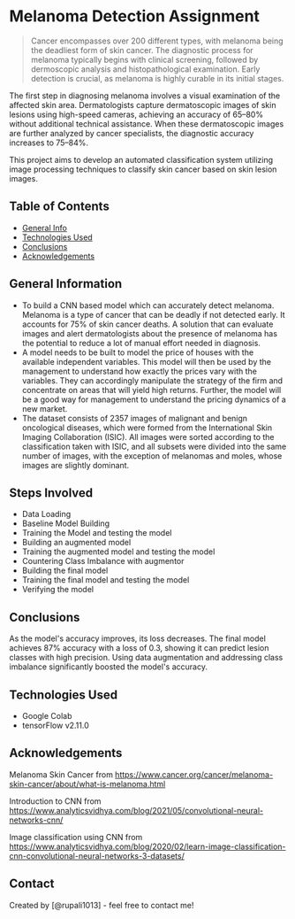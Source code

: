 # Melanoma Detection Assignment
> Cancer encompasses over 200 different types, with melanoma being the deadliest form of skin cancer. The diagnostic process for melanoma typically begins with clinical screening, followed by dermoscopic analysis and histopathological examination. Early detection is crucial, as melanoma is highly curable in its initial stages.

The first step in diagnosing melanoma involves a visual examination of the affected skin area. Dermatologists capture dermatoscopic images of skin lesions using high-speed cameras, achieving an accuracy of 65–80% without additional technical assistance. When these dermatoscopic images are further analyzed by cancer specialists, the diagnostic accuracy increases to 75–84%.

This project aims to develop an automated classification system utilizing image processing techniques to classify skin cancer based on skin lesion images.


## Table of Contents
* [General Info](#general-information)
* [Technologies Used](#technologies-used)
* [Conclusions](#conclusions)
* [Acknowledgements](#acknowledgements)

<!-- You can include any other section that is pertinent to your problem -->

## General Information
- To build a CNN based model which can accurately detect melanoma. Melanoma is a type of cancer that can be deadly if not detected early. It accounts for 75% of skin cancer deaths. A solution that can evaluate images and alert dermatologists about the presence of melanoma has the potential to reduce a lot of manual effort needed in diagnosis.
- A model needs to be built to model the price of houses with the available independent variables. This model will then be used by the management to understand how exactly the prices vary with the variables. They can accordingly manipulate the strategy of the firm and concentrate on areas that will yield high returns. Further, the model will be a good way for management to understand the pricing dynamics of a new market.
- The dataset consists of 2357 images of malignant and benign oncological diseases, which were formed from the International Skin Imaging Collaboration (ISIC). All images were sorted according to the classification taken with ISIC, and all subsets were divided into the same number of images, with the exception of melanomas and moles, whose images are slightly dominant.

<!-- You don't have to answer all the questions - just the ones relevant to your project. -->

## Steps Involved

- Data Loading
- Baseline Model Building
- Training the Model and testing the model
- Building an augmented model
- Training the augmented model and testing the model
- Countering Class Imbalance with augmentor
- Building the final model
- Training the final model and testing the model
- Verifying the model

## Conclusions
As the model's accuracy improves, its loss decreases. The final model achieves 87% accuracy with a loss of 0.3, showing it can predict lesion classes with high precision. Using data augmentation and addressing class imbalance significantly boosted the model's accuracy.

<!-- You don't have to answer all the questions - just the ones relevant to your project. -->


## Technologies Used
- Google Colab
- tensorFlow v2.11.0

<!-- As the libraries versions keep on changing, it is recommended to mention the version of library used in this project -->

## Acknowledgements
Melanoma Skin Cancer from https://www.cancer.org/cancer/melanoma-skin-cancer/about/what-is-melanoma.html

Introduction to CNN from https://www.analyticsvidhya.com/blog/2021/05/convolutional-neural-networks-cnn/

Image classification using CNN from https://www.analyticsvidhya.com/blog/2020/02/learn-image-classification-cnn-convolutional-neural-networks-3-datasets/


## Contact
Created by [@rupali1013] - feel free to contact me!


<!-- Optional -->
<!-- ## License -->
<!-- This project is open source and available under the [... License](). -->

<!-- You don't have to include all sections - just the one's relevant to your project -->